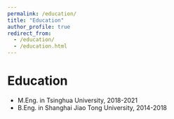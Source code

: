 ```yaml
---
permalink: /education/
title: "Education"
author_profile: true
redirect_from: 
  - /education/
  - /education.html
---
```


Education
======
* M.Eng. in Tsinghua University, 2018-2021
* B.Eng. in Shanghai Jiao Tong University, 2014-2018
